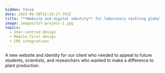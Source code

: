 ```yaml
---
hidden: false
date: 2023-06-30T12:53:17.791Z
title: "**Website and digital identity** for laboratory tackling global food security"
image: images/tsl-project-1.jpg
topics:
  - User-centred design
  - Mobile-first design
  - CMS integrations
---
```

A new website and identity for our client who needed to appeal to future students, scientists, and researchers who wanted to make a difference to plant production.